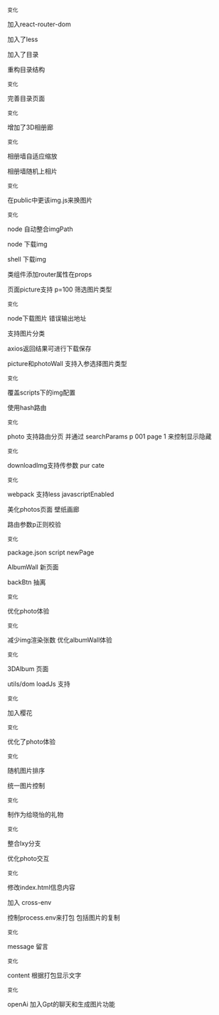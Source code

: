 `变化`

加入react-router-dom

加入了less

加入了目录

重构目录结构

`变化`

完善目录页面

`变化`

增加了3D相册廊

`变化`

相册墙自适应缩放

相册墙随机上相片

`变化`

在public中更该img.js来换图片

`变化`

node 自动整合imgPath

node 下载img

shell 下载img

类组件添加router属性在props

页面picture支持 p=100 筛选图片类型

`变化`

node下载图片 错误输出地址

支持图片分类

axios返回结果可进行下载保存

picture和photoWall 支持入参选择图片类型

`变化`

覆盖scripts下的img配置

使用hash路由

`变化`

photo 支持路由分页 并通过 searchParams p 001 page 1 来控制显示隐藏

`变化`

downloadImg支持传参数 pur cate

`变化`

webpack 支持less javascriptEnabled

美化photos页面 壁纸画廊

路由参数p正则校验

`变化`

package.json script newPage

AlbumWall 新页面

backBtn 抽离

`变化`

优化photo体验

`变化`

减少img渲染张数 优化albumWall体验

`变化`

3DAlbum 页面

utils/dom loadJs 支持

`变化`

加入樱花

`变化`

优化了photo体验

`变化`

随机图片排序

统一图片控制

`变化`

制作为给晓怡的礼物

`变化`

整合lxy分支

优化photo交互

`变化`

修改index.html信息内容

加入 cross-env

控制process.env来打包 包括图片的复制

`变化`

message 留言

`变化`

content 根据打包显示文字

`变化`

openAi 加入Gpt的聊天和生成图片功能
